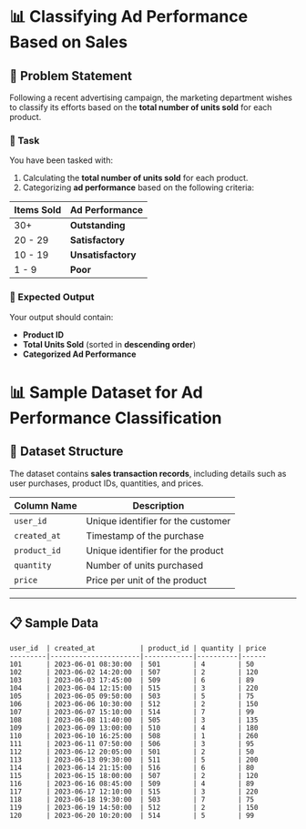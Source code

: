 # 📊 Classifying Ad Performance Based on Sales

## 📝 Problem Statement

Following a recent advertising campaign, the marketing department wishes to classify its efforts based on the **total number of units sold** for each product.

### 🎯 Task
You have been tasked with:
1. Calculating the **total number of units sold** for each product.
2. Categorizing **ad performance** based on the following criteria:

| Items Sold   | Ad Performance |
|-------------|---------------|
| 30+         | **Outstanding** |
| 20 - 29     | **Satisfactory** |
| 10 - 19     | **Unsatisfactory** |
| 1 - 9       | **Poor** |

### 📌 Expected Output
Your output should contain:
- **Product ID**
- **Total Units Sold** (sorted in **descending order**)
- **Categorized Ad Performance**
# 📊 Sample Dataset for Ad Performance Classification

## 📝 Dataset Structure

The dataset contains **sales transaction records**, including details such as user purchases, product IDs, quantities, and prices.

| Column Name   | Description |
|--------------|------------|
| `user_id`    | Unique identifier for the customer |
| `created_at` | Timestamp of the purchase |
| `product_id` | Unique identifier for the product |
| `quantity`   | Number of units purchased |
| `price`      | Price per unit of the product |

---

## 📋 Sample Data

```plaintext
user_id  | created_at           | product_id | quantity | price  
---------|----------------------|------------|----------|------
101      | 2023-06-01 08:30:00  | 501        | 4        | 50  
102      | 2023-06-02 14:20:00  | 507        | 2        | 120  
103      | 2023-06-03 17:45:00  | 509        | 6        | 89  
104      | 2023-06-04 12:15:00  | 515        | 3        | 220  
105      | 2023-06-05 09:50:00  | 503        | 5        | 75  
106      | 2023-06-06 10:30:00  | 512        | 2        | 150  
107      | 2023-06-07 15:10:00  | 514        | 7        | 99  
108      | 2023-06-08 11:40:00  | 505        | 3        | 135  
109      | 2023-06-09 13:00:00  | 510        | 4        | 180  
110      | 2023-06-10 16:25:00  | 508        | 1        | 260  
111      | 2023-06-11 07:50:00  | 506        | 3        | 95  
112      | 2023-06-12 20:05:00  | 501        | 2        | 50  
113      | 2023-06-13 09:30:00  | 511        | 5        | 200  
114      | 2023-06-14 21:15:00  | 516        | 6        | 80  
115      | 2023-06-15 18:00:00  | 507        | 2        | 120  
116      | 2023-06-16 08:45:00  | 509        | 4        | 89  
117      | 2023-06-17 12:10:00  | 515        | 3        | 220  
118      | 2023-06-18 19:30:00  | 503        | 7        | 75  
119      | 2023-06-19 14:50:00  | 512        | 2        | 150  
120      | 2023-06-20 10:20:00  | 514        | 5        | 99  

